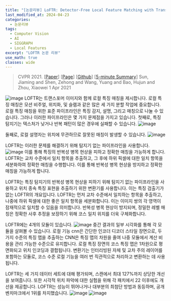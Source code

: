 ```yaml
---
title: "[논문리뷰] LoFTR: Detector-Free Local Feature Matching with Transformers"
last_modified_at: 2024-04-23
categories:
  - 논문리뷰
tags:
  - Computer Vision
  - AI
  - SIGGRAPH
  - Local Features
excerpt: "LOFTR 논문 리뷰"
use_math: true
classes: wide
---
```


> CVPR 2021. [[Paper](https://arxiv.org/pdf/2104.00680.pdf)] [[Page](https://zju3dv.github.io/loftr/)] [[Github](https://github.com/zju3dv/LoFTR)] [[5-minute Summary](https://www.youtube.com/watch?v=ep015Dda0T0)]
> Sun, Jiaming and Shen, Zehong and Wang, Yuang and Bao, Hujun and Zhou, Xiaowei
> 1 Apr 2021

![image](https://github.com/sandokim/sandokim.github.io/assets/74639652/845a74d8-7d43-4adb-b329-896c3b1f56ab)
LOFTR는 트랜스포머 이미지와 함께 로컬 특징 매칭을 제시합니다. 
로컬 특징 매칭은 모션 비주얼, 위치화, 및 슬램과 같은 많은 세 가지 분할 작업에 중요합니다. 
로컬 특징 매칭을 위한 표준 파이프라인은 특징 감지, 설명, 그리고 매칭으로 나눌 수 있습니다. 
그러나 이러한 파이프라인은 몇 가지 문제점을 가지고 있습니다. 
첫째로, 특징 탐지기는 텍스처가 낮거나 반복 패턴이 많은 경우에 실패할 수 있습니다. 
![image](https://github.com/sandokim/sandokim.github.io/assets/74639652/fd0adda7-1685-4699-a612-7fb01d39c53b)

둘째로, 로컬 설명자는 위치에 무관하므로 잘못된 매칭이 발생할 수 있습니다.
![image](https://github.com/sandokim/sandokim.github.io/assets/74639652/998ab366-b351-4657-97b5-f9d69547ded6)


LOFTR는 이러한 문제를 해결하기 위해 탐지기 없는 파이프라인을 사용합니다. 
![image](https://github.com/sandokim/sandokim.github.io/assets/74639652/a3b27636-93f4-4887-9a14-1dc7257973a6)
이를 통해 특징의 반복성 병목 현상을 피하고 정확한 매칭을 가능하게 합니다. 
LOFTR는 교차 수준에서 일치 항목을 추출하고, 그 후에 하위 픽셀에 대한 일치 항목을 세분화하여 정확한 매칭을 수행합니다. 
이를 통해 반복성 병목 현상을 방지하고 정확한 매칭을 가능하게 합니다.

LOFTR는 특징 탐지기의 반복성 병목 현상을 피하기 위해 탐지기 없는 파이프라인을 사용하고 위치 종속 특징 표현을 추출하기 위한 변환기를 사용합니다. 
이는 특징 검출기가 없는 LOFTR의 개요입니다. 
LOFTR는 먼저 교차 수준에서 일치하는 항목을 추출하고, 나중에 하위 픽셀에 대한 좋은 일치 항목을 세분화합니다. 
이는 이미지 쌍의 각 영역이 잠재적으로 일치할 수 있음을 의미합니다. 
반복성 병목 현상이 방지되며, 정밀한 레벨 매칭은 정확한 사후 추정을 보장하기 위해 코스 일치 위치를 더욱 구체화합니다.

LOFTR에는 4개의 모듈이 있습니다. 
![image](https://github.com/sandokim/sandokim.github.io/assets/74639652/403b0eab-bf73-4c62-b4f4-70e7356d2a1d)
중간 결과의 일부 시각화를 통해 각 모듈을 살펴볼 수 있습니다. 
로컬 기능 cnn은 간단한 인코더 디코더 스타일 장면으로, 두 가지 수준의 특징 맵을 추출하는 CNN은 특징 맵의 차원을 줄여 나중 모듈에서 계산 비용을 관리 가능한 수준으로 유지합니다. 
로컬 특징 장면의 코스 특징 맵은 1차원으로 평면화되고 위치 인코딩과 결합됩니다. 
변환기는 인터리빙된 자체 및 교차 주의 레이어를 포함하는 모듈로, 코스 수준 로컬 기능을 여러 번 직관적으로 처리하고 변환하는 데 사용됩니다.

LOFTR는 세 가지 데이터 세트에 대해 평가되며, 스캔에서 최대 127%까지 상당한 개선을 보여줍니다. 
또한 시각적 위치 파악에 대한 실험을 위해 각 패치에서 22 이후에도 개선을 제공합니다. 
LOFTR는 성능이 뛰어나거나 대부분의 최첨단 방법과 동등하며, 공개 벤치마크에서 1위를 차지했습니다.
![image](https://github.com/sandokim/sandokim.github.io/assets/74639652/5986c412-93d2-45e4-814b-64fc232cb11d)
![image](https://github.com/sandokim/sandokim.github.io/assets/74639652/91f960f5-62f9-453e-9552-5793ab119f78)

